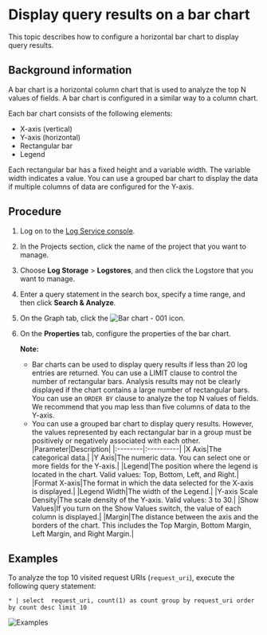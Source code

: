 # Display query results on a bar chart

This topic describes how to configure a horizontal bar chart to display query results.

## Background information

A bar chart is a horizontal column chart that is used to analyze the top N values of fields. A bar chart is configured in a similar way to a column chart.

Each bar chart consists of the following elements:

-   X-axis \(vertical\)
-   Y-axis \(horizontal\)
-   Rectangular bar
-   Legend

Each rectangular bar has a fixed height and a variable width. The variable width indicates a value. You can use a grouped bar chart to display the data if multiple columns of data are configured for the Y-axis.

## Procedure

1.  Log on to the [Log Service console](https://sls.console.aliyun.com).

2.  In the Projects section, click the name of the project that you want to manage.

3.  Choose **Log Storage** \> **Logstores**, and then click the Logstore that you want to manage.

4.  Enter a query statement in the search box, specify a time range, and then click **Search & Analyze**.

5.  On the Graph tab, click the ![Bar chart - 001](https://static-aliyun-doc.oss-accelerate.aliyuncs.com/assets/img/en-US/1976895951/p93116.png) icon.

6.  On the **Properties** tab, configure the properties of the bar chart.

    **Note:**

    -   Bar charts can be used to display query results if less than 20 log entries are returned. You can use a LIMIT clause to control the number of rectangular bars. Analysis results may not be clearly displayed if the chart contains a large number of rectangular bars. You can use an `ORDER BY` clause to analyze the top N values of fields. We recommend that you map less than five columns of data to the Y-axis.
    -   You can use a grouped bar chart to display query results. However, the values represented by each rectangular bar in a group must be positively or negatively associated with each other.
    |Parameter|Description|
    |:--------|:----------|
    |X Axis|The categorical data.|
    |Y Axis|The numeric data. You can select one or more fields for the Y-axis.|
    |Legend|The position where the legend is located in the chart. Valid values: Top, Bottom, Left, and Right.|
    |Format X-axis|The format in which the data selected for the X-axis is displayed.|
    |Legend Width|The width of the Legend.|
    |Y-axis Scale Density|The scale density of the Y-axis. Valid values: 3 to 30.|
    |Show Values|If you turn on the Show Values switch, the value of each column is displayed.|
    |Margin|The distance between the axis and the borders of the chart. This includes the Top Margin, Bottom Margin, Left Margin, and Right Margin.|


## Examples

To analyze the top 10 visited request URIs \(`request_uri`\), execute the following query statement:

```
* | select  request_uri, count(1) as count group by request_uri order by count desc limit 10
```

![Examples](https://static-aliyun-doc.oss-accelerate.aliyuncs.com/assets/img/en-US/1823359951/p5717.png)

